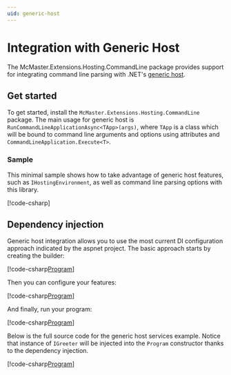 ```yaml
---
uid: generic-host
---
```

# Integration with Generic Host

The McMaster.Extensions.Hosting.CommandLine package provides support for integrating command line parsing with
.NET's [generic host](https://docs.microsoft.com/en-us/aspnet/core/fundamentals/host/generic-host).

## Get started

To get started, install the `McMaster.Extensions.Hosting.CommandLine` package.
The main usage for generic host is `RunCommandLineApplicationAsync<TApp>(args)`, where `TApp` is a class
which will be bound to command line arguments and options using attributes and `CommandLineApplication.Execute<T>`.

### Sample

This minimal sample shows how to take advantage of generic host features, such as `IHostingEnvironment`,
as well as command line parsing options with this library.

[!code-csharp[](../../samples/generic-host/Program.cs)]

## Dependency injection

Generic host integration allows you to use the most current DI configuration approach indicated by the aspnet project.  The basic approach starts by creating the builder:

[!code-csharp[Program](../../samples/dependency-injection/generic-host/Program.cs?range=26-26)]

Then you can configure your features:

[!code-csharp[Program](../../samples/dependency-injection/generic-host/Program.cs?range=27-34)]

And finally, run your program:

[!code-csharp[Program](../../samples/dependency-injection/generic-host/Program.cs?range=35-35)]

Below is the full source code for the generic host services example. Notice that instance of `IGreeter` will be injected into the `Program` constructor thanks to the dependency injection.

[!code-csharp[Program](../../samples/dependency-injection/custom/Program.cs?highlight=32)]

